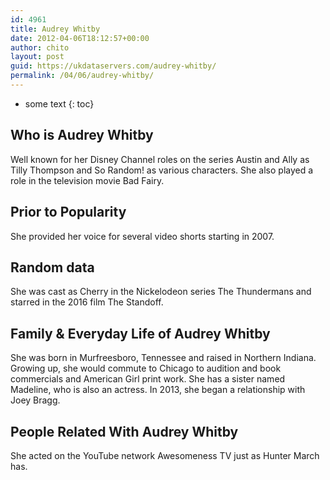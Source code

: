 ```yaml
---
id: 4961
title: Audrey Whitby
date: 2012-04-06T18:12:57+00:00
author: chito
layout: post
guid: https://ukdataservers.com/audrey-whitby/
permalink: /04/06/audrey-whitby/
---
```


* some text
{: toc}
          
          
## Who is  Audrey Whitby
                  
                  
                  
Well known for her Disney Channel roles on the series Austin and Ally as Tilly Thompson and So Random! as various characters. She also played a role in the television movie Bad Fairy. 
                  
                
                
                
## Prior to Popularity 
                  
                  
                  
She provided her voice for several video shorts starting in 2007. 
                  
                
                
                
## Random data 
                  
                  
                  
She was cast as Cherry in the Nickelodeon series The Thundermans and starred in the 2016 film The Standoff. 
                  
                
                
                
## Family & Everyday Life of Audrey Whitby
                  
                  
                  
She was born in Murfreesboro, Tennessee and raised in Northern Indiana. Growing up, she would commute to Chicago to audition and book commercials and American Girl print work. She has a sister named Madeline, who is also an actress. In 2013, she began a relationship with Joey Bragg. 
                  
                
                
                
## People Related With  Audrey Whitby
                  
                  
                  
She acted on the YouTube network Awesomeness TV just as Hunter March has. 
                  
                
              
            
          
          
          
    
    
  
